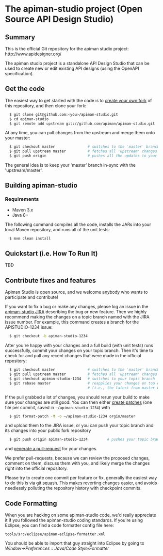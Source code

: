 # The apiman-studio project (Open Source API Design Studio)

## Summary

This is the official Git repository for the apiman studio project:  http://www.apidesigner.org/

The apiman studio project is a standalone API Design Studio that can be used to create
new or edit existing API designs (using the OpenAPI specification).

## Get the code

The easiest way to get started with the code is to [create your own fork](http://help.github.com/forking/)
of this repository, and then clone your fork:
```bash
  $ git clone git@github.com:<you>/apiman-studio.git
  $ cd apiman-studio
  $ git remote add upstream git://github.com/apiman/apiman-studio.git
```
At any time, you can pull changes from the upstream and merge them onto your master:
```bash
  $ git checkout master               # switches to the 'master' branch
  $ git pull upstream master          # fetches all 'upstream' changes and merges 'upstream/master' onto your 'master' branch
  $ git push origin                   # pushes all the updates to your fork, which should be in-sync with 'upstream'
```
The general idea is to keep your 'master' branch in-sync with the 'upstream/master'.

## Building apiman-studio

### Requirements
- Maven 3.x
- Java 8+

The following command compiles all the code, installs the JARs into your local Maven repository, and runs all of the unit tests:
```bash
  $ mvn clean install
```
## Quickstart (i.e. How To Run It)

TBD

## Contribute fixes and features

Apiman Studio is open source, and we welcome anybody who wants to participate and contribute!

If you want to fix a bug or make any changes, please log an issue in the [apiman-studio JIRA](http://issues.jboss.org/browse/APISTUDIO) describing the bug
or new feature. Then we highly recommend making the changes on a topic branch named with the JIRA issue number. For example, this command creates
a branch for the APISTUDIO-1234 issue:
```bash
  $ git checkout -b apiman-studio-1234
```
After you're happy with your changes and a full build (with unit tests) runs successfully, commit your
changes on your topic branch. Then it's time to check for and pull any recent changes that were made in
the official repository:
```bash
  $ git checkout master               # switches to the 'master' branch
  $ git pull upstream master          # fetches all 'upstream' changes and merges 'upstream/master' onto your 'master' branch
  $ git checkout apiman-studio-1234   # switches to your topic branch
  $ git rebase master                 # reapplies your changes on top of the latest in master
                                      # (i.e., the latest from master will be the new base for your changes)
```
If the pull grabbed a lot of changes, you should rerun your build to make sure your changes are still good.
You can then either [create patches](http://progit.org/book/ch5-2.html) (one file per commit, saved in `~/apiman-studio-1234`) with
```bash
  $ git format-patch -M -o ~/apiman-studio-1234 orgin/master
```
and upload them to the JIRA issue, or you can push your topic branch and its changes into your public fork repository
```bash
  $ git push origin apiman-studio-1234         # pushes your topic branch into your public fork of apiman-studio
```
and [generate a pull-request](http://help.github.com/pull-requests/) for your changes.

We prefer pull-requests, because we can review the proposed changes, comment on them,
discuss them with you, and likely merge the changes right into the official repository.

Please try to create one commit per feature or fix, generally the easiest way to do this is via [git squash](https://git-scm.com/book/en/v2/Git-Tools-Rewriting-History#Squashing-Commits).
This makes reverting changes easier, and avoids needlessly polluting the repository history with checkpoint commits.

## Code Formatting

When you are hacking on some apiman-studio code, we'd really appreciate it if you followed the
apiman-studio coding standards.  If you're using Eclipse, you can find a code formatter config
file here:
```
tools/src/eclipse/apiman-eclipse-formatter.xml
```
You should be able to import that guy straight into Eclipse by going to
*Window->Preferences :: Java/Code Style/Formatter*

